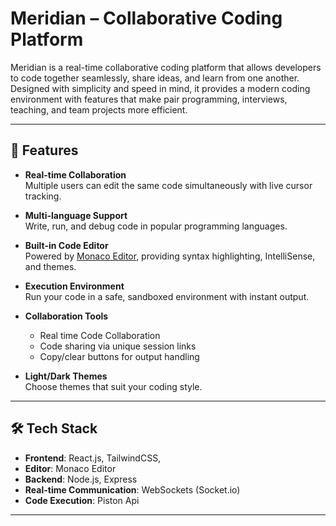 # Meridian – Collaborative Coding Platform

Meridian is a real-time collaborative coding platform that allows developers to code together seamlessly, share ideas, and learn from one another. Designed with simplicity and speed in mind, it provides a modern coding environment with features that make pair programming, interviews, teaching, and team projects more efficient.

---

## 🚀 Features

- **Real-time Collaboration**  
  Multiple users can edit the same code simultaneously with live cursor tracking.

- **Multi-language Support**  
  Write, run, and debug code in popular programming languages.

- **Built-in Code Editor**  
  Powered by [Monaco Editor](https://microsoft.github.io/monaco-editor/), providing syntax highlighting, IntelliSense, and themes.

- **Execution Environment**  
  Run your code in a safe, sandboxed environment with instant output.

- **Collaboration Tools**
  - Real time Code Collaboration  
  - Code sharing via unique session links  
  - Copy/clear buttons for output handling  


- **Light/Dark Themes**  
  Choose themes that suit your coding style.

---

## 🛠️ Tech Stack

- **Frontend**: React.js, TailwindCSS, 
- **Editor**: Monaco Editor  
- **Backend**: Node.js, Express  
- **Real-time Communication**: WebSockets (Socket.io)  
- **Code Execution**: Piston Api  


---

